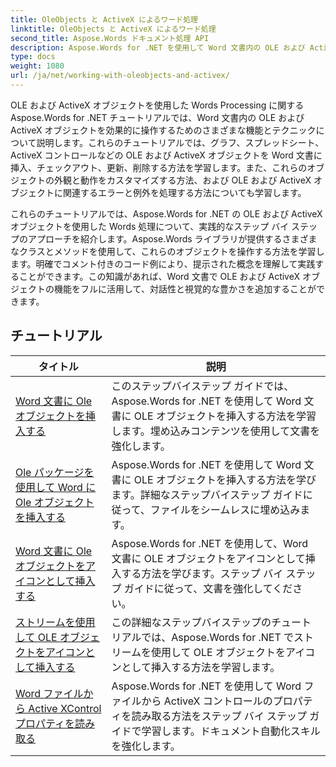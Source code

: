 ```yaml
---
title: OleObjects と ActiveX によるワード処理
linktitle: OleObjects と ActiveX によるワード処理
second_title: Aspose.Words ドキュメント処理 API
description: Aspose.Words for .NET を使用して Word 文書内の OLE および ActiveX オブジェクトを操作する方法を学習します。コード例を含む詳細なチュートリアル。
type: docs
weight: 1080
url: /ja/net/working-with-oleobjects-and-activex/
---
```


OLE および ActiveX オブジェクトを使用した Words Processing に関する Aspose.Words for .NET チュートリアルでは、Word 文書内の OLE および ActiveX オブジェクトを効果的に操作するためのさまざまな機能とテクニックについて説明します。これらのチュートリアルでは、グラフ、スプレッドシート、ActiveX コントロールなどの OLE および ActiveX オブジェクトを Word 文書に挿入、チェックアウト、更新、削除する方法を学習します。また、これらのオブジェクトの外観と動作をカスタマイズする方法、および OLE および ActiveX オブジェクトに関連するエラーと例外を処理する方法についても学習します。

これらのチュートリアルでは、Aspose.Words for .NET の OLE および ActiveX オブジェクトを使用した Words 処理について、実践的なステップ バイ ステップのアプローチを紹介します。Aspose.Words ライブラリが提供するさまざまなクラスとメソッドを使用して、これらのオブジェクトを操作する方法を学習します。明確でコメント付きのコード例により、提示された概念を理解して実践することができます。この知識があれば、Word 文書で OLE および ActiveX オブジェクトの機能をフルに活用して、対話性と視覚的な豊かさを追加することができます。

 ## チュートリアル
| タイトル | 説明 |
| --- | --- |
| [Word 文書に Ole オブジェクトを挿入する](./insert-ole-object/) | このステップバイステップ ガイドでは、Aspose.Words for .NET を使用して Word 文書に OLE オブジェクトを挿入する方法を学習します。埋め込みコンテンツを使用して文書を強化します。 |
| [Ole パッケージを使用して Word に Ole オブジェクトを挿入する](./insert-ole-object-with-ole-package/) | Aspose.Words for .NET を使用して Word 文書に OLE オブジェクトを挿入する方法を学びます。詳細なステップバイステップ ガイドに従って、ファイルをシームレスに埋め込みます。 |
| [Word 文書に Ole オブジェクトをアイコンとして挿入する](./insert-ole-object-as-icon/) | Aspose.Words for .NET を使用して、Word 文書に OLE オブジェクトをアイコンとして挿入する方法を学びます。ステップ バイ ステップ ガイドに従って、文書を強化してください。 |
| [ストリームを使用して OLE オブジェクトをアイコンとして挿入する](./insert-ole-object-as-icon-using-stream/) | この詳細なステップバイステップのチュートリアルでは、Aspose.Words for .NET でストリームを使用して OLE オブジェクトをアイコンとして挿入する方法を学習します。 |
| [Word ファイルから Active XControl プロパティを読み取る](./read-active-xcontrol-properties/) | Aspose.Words for .NET を使用して Word ファイルから ActiveX コントロールのプロパティを読み取る方法をステップ バイ ステップ ガイドで学習します。ドキュメント自動化スキルを強化します。 |